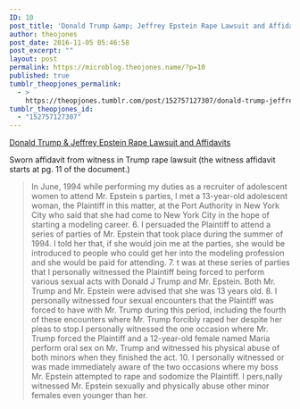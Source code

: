```yaml
---
ID: 10
post_title: 'Donald Trump &amp; Jeffrey Epstein Rape Lawsuit and Affidavits'
author: theojones
post_date: 2016-11-05 05:46:58
post_excerpt: ""
layout: post
permalink: https://microblog.theojones.name/?p=10
published: true
tumblr_theopjones_permalink:
  - >
    https://theopjones.tumblr.com/post/152757127307/donald-trump-jeffrey-epstein-rape-lawsuit-and
tumblr_theopjones_id:
  - "152757127307"
---
```

<a href='https://www.scribd.com/doc/316341058/Donald-Trump-Jeffrey-Epstein-Rape-Lawsuit-and-Affidavits'>Donald Trump &amp; Jeffrey Epstein Rape Lawsuit and Affidavits</a><div class="link_description"><p>Sworn affidavit from witness in Trump rape lawsuit (the witness affidavit starts at pg. 11 of the document.)</p><blockquote><p>In June, 1994 while performing my duties as a recruiter of adolescent women to attend Mr. Epstein s parties, I met a 13-year-old adolescent woman, the Plaintiff in this matter, at the Port Authority in New York City who said that she had come to New York City in the hope of starting a modeling career. 6. I persuaded the Plaintiff to attend a series of parties of Mr. Epstein that took place during the summer of 1994. I told her that, if she would join me at the parties, she would be introduced to people who could get her into the modeling profession and she would be paid for attending. 7. t was at these series of parties that I personally witnessed the Plaintiff being forced to perform various sexual acts with Donald J Trump and Mr. Epstein. Both Mr. Trump and Mr. Epstein were advised that she was 13 years old. 8. I personally witnessed four sexual encounters that the Plaintiff was forced to have with Mr. Trump during this period, including the fourth of these encounters where Mr. Trump forcibly raped her despite her pleas to stop.I personally witnessed the one occasion where Mr. Trump forced the Plaintiff and a 12-year-old female named Maria perform oral sex on Mr. Trump and witnessed his physical abuse of both minors when they finished the act. 10. I personally witnessed or was made immediately aware of the two occasions where my boss Mr. Epstein attempted to rape and sodomize the Plaintiff. I pers,nally witnessed Mr. Epstein sexually and physically abuse other minor females even younger than her.<br /></p></blockquote></div>